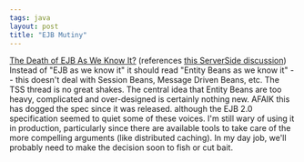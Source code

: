 ```yaml
---
tags: java
layout: post
title: "EJB Mutiny"
---
```




<a href="http://www.oreillynet.com/pub/wlg/1922">The Death of EJB As We Know It?</a> (references <a href="http://www.theserverside.com/home/thread.jsp?thread_id=15168">this ServerSide discussion</a>)<br>
Instead of "EJB as we know it" it should read "Entity Beans as we know it" -- this doesn't deal with Session Beans, Message Driven Beans, etc. The TSS thread is no great shakes. The central idea that Entity Beans are too heavy, complicated and over-designed is certainly nothing new. AFAIK this has dogged the spec since it was released. although the EJB 2.0 specification seemed to quiet some of these voices. I'm still wary of using it in production, particularly since there are available tools to take care of the more compelling arguments (like distributed caching). In my day job, we'll probably need to make the decision soon to fish or cut bait.


